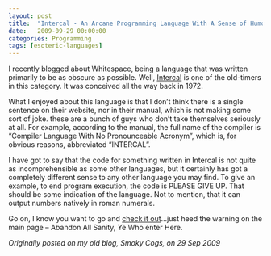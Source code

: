 ```yaml
---
layout: post
title:  "Intercal - An Arcane Programming Language With A Sense of Humour"
date:   2009-09-29 00:00:00
categories: Programming
tags: [esoteric-languages]
---
```


I recently blogged about Whitespace, being a language that was written primarily to be as obscure as possible. Well, [Intercal](http://www.catb.org/~esr/intercal/) is one of the old-timers in this category. It was conceived all the way back in 1972.

What I enjoyed about this language is that I don’t think there is a single sentence on their website, nor in their manual, which is not making some sort of joke. these are a bunch of guys who don’t take themselves seriously at all. For example, according to the manual, the full name of the compiler is “Compiler Language With No Pronounceable Acronym”, which is, for obvious reasons, abbreviated “INTERCAL”.

I have got to say that the code for something written in Intercal is not quite as incomprehensible as some other languages, but it certainly has got a completely different sense to any other language you may find. To give an example, to end program execution, the code is PLEASE GIVE UP. That should be some indication of the language. Not to mention, that it can output numbers natively in roman numerals.

Go on, I know you want to go and [check it out](http://www.catb.org/~esr/intercal/)...just heed the warning on the main page – Abandon All Sanity, Ye Who enter Here.

_Originally posted on my old blog, Smoky Cogs, on 29 Sep 2009_
